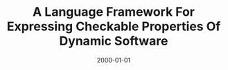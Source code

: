 ---
title: "A Language Framework For Expressing Checkable Properties Of Dynamic Software"
date: 2000-01-01
venue: "SPIN Model Checking and Software Verification, 7th International SPIN Workshop, Stanford, CA, USA, August 30 - September 1, 2000, Proceedings"
paperurl: https://doi.org/10.1007/10722468_13
authors: "James C Corbett, Matthew B Dwyer, John Hatcliff and Robby"
awards: ""
---